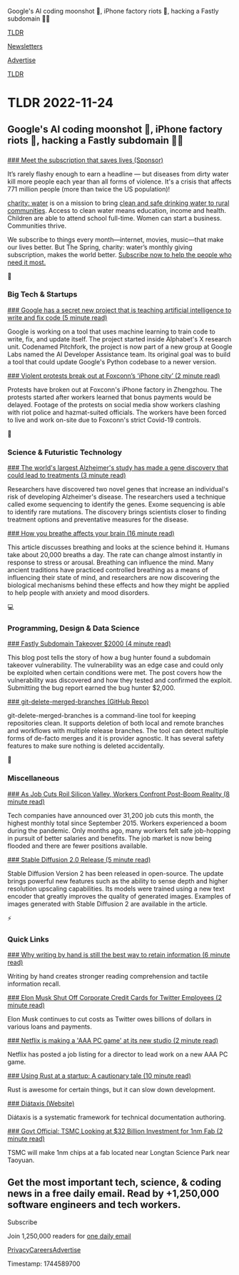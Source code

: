 Google's AI coding moonshot 🤖, iPhone factory riots 📱, hacking a Fastly subdomain 👨‍💻

[TLDR](/)

[Newsletters](/newsletters)

[Advertise](https://advertise.tldr.tech/)

[TLDR](/)

# TLDR 2022-11-24

## Google's AI coding moonshot 🤖, iPhone factory riots 📱, hacking a Fastly subdomain 👨‍💻

### 

[### Meet the subscription that saves lives (Sponsor)](https://www.charitywater.org/the-spring/direct?utm_source=tldr&amp;utm_medium=paid-other&amp;utm_term=November24_Subscription-SaveLives&amp;utm_campaign=brand-usrow)

It’s rarely flashy enough to earn a headline — but diseases from dirty water kill more people each year than all forms of violence. It's a crisis that affects 771 million people (more than twice the US population)!

[charity: water](https://www.charitywater.org/the-spring/direct?utm_source=tldr&utm_medium=paid-other&utm_term=November24_Subscription-SaveLives&utm_campaign=brand-usrow) is on a mission to bring [clean and safe drinking water to rural communities](https://www.charitywater.org/the-spring/direct?utm_source=tldr&utm_medium=paid-other&utm_term=November24_Subscription-SaveLives&utm_campaign=brand-usrow). Access to clean water means education, income and health. Children are able to attend school full-time. Women can start a business. Communities thrive.

We subscribe to things every month—internet, movies, music—that make our lives better. But The Spring, charity: water’s monthly giving subscription, makes the world better. [Subscribe now to help the people who need it most.](https://www.charitywater.org/the-spring/direct?utm_source=tldr&utm_medium=paid-other&utm_term=November24_Subscription-SaveLives&utm_campaign=brand-usrow)

📱

### Big Tech & Startups

[### Google has a secret new project that is teaching artificial intelligence to write and fix code (5 minute read)](https://archive.ph/EBFKk?utm_source=tldrnewsletter)

Google is working on a tool that uses machine learning to train code to write, fix, and update itself. The project started inside Alphabet's X research unit. Codenamed Pitchfork, the project is now part of a new group at Google Labs named the AI Developer Assistance team. Its original goal was to build a tool that could update Google's Python codebase to a newer version.

[### Violent protests break out at Foxconn’s ‘iPhone city’ (2 minute read)](https://www.theverge.com/2022/11/23/23474868/foxconn-iphone-factory-protest-riot-covid-lockdown?utm_source=tldrnewsletter)

Protests have broken out at Foxconn's iPhone factory in Zhengzhou. The protests started after workers learned that bonus payments would be delayed. Footage of the protests on social media show workers clashing with riot police and hazmat-suited officials. The workers have been forced to live and work on-site due to Foxconn's strict Covid-19 controls.

🚀

### Science & Futuristic Technology

[### The world's largest Alzheimer's study has made a gene discovery that could lead to treatments (3 minute read)](https://interestingengineering.com/health/the-worlds-largest-alzheimers-study-could-lead-to-treatments?utm_source=tldrnewsletter)

Researchers have discovered two novel genes that increase an individual's risk of developing Alzheimer's disease. The researchers used a technique called exome sequencing to identify the genes. Exome sequencing is able to identify rare mutations. The discovery brings scientists closer to finding treatment options and preventative measures for the disease.

[### How you breathe affects your brain (16 minute read)](https://www.freethink.com/health/breath-brain-connection?utm_source=tldrnewsletter)

This article discusses breathing and looks at the science behind it. Humans take about 20,000 breaths a day. The rate can change almost instantly in response to stress or arousal. Breathing can influence the mind. Many ancient traditions have practiced controlled breathing as a means of influencing their state of mind, and researchers are now discovering the biological mechanisms behind these effects and how they might be applied to help people with anxiety and mood disorders.

💻

### Programming, Design & Data Science

[### Fastly Subdomain Takeover $2000 (4 minute read)](https://infosecwriteups.com/fastly-subdomain-takeover-2000-217bb180730f?utm_source=tldrnewsletter)

This blog post tells the story of how a bug hunter found a subdomain takeover vulnerability. The vulnerability was an edge case and could only be exploited when certain conditions were met. The post covers how the vulnerability was discovered and how they tested and confirmed the exploit. Submitting the bug report earned the bug hunter $2,000.

[### git-delete-merged-branches (GitHub Repo)](https://github.com/hartwork/git-delete-merged-branches?utm_source=tldrnewsletter)

git-delete-merged-branches is a command-line tool for keeping repositories clean. It supports deletion of both local and remote branches and workflows with multiple release branches. The tool can detect multiple forms of de-facto merges and it is provider agnostic. It has several safety features to make sure nothing is deleted accidentally.

🎁

### Miscellaneous

[### As Job Cuts Roil Silicon Valley, Workers Confront Post-Boom Reality (8 minute read)](https://archive.ph/V0Pqa?utm_source=tldrnewsletter)

Tech companies have announced over 31,200 job cuts this month, the highest monthly total since September 2015. Workers experienced a boom during the pandemic. Only months ago, many workers felt safe job-hopping in pursuit of better salaries and benefits. The job market is now being flooded and there are fewer positions available.

[### Stable Diffusion 2.0 Release (5 minute read)](https://stability.ai/blog/stable-diffusion-v2-release)

Stable Diffusion Version 2 has been released in open-source. The update brings powerful new features such as the ability to sense depth and higher resolution upscaling capabilities. Its models were trained using a new text encoder that greatly improves the quality of generated images. Examples of images generated with Stable Diffusion 2 are available in the article.

⚡

### Quick Links

[### Why writing by hand is still the best way to retain information (6 minute read)](https://stackoverflow.blog/2022/11/23/why-writing-by-hand-is-still-the-best-way-to-retain-information/?utm_source=tldrnewsletter)

Writing by hand creates stronger reading comprehension and tactile information recall.

[### Elon Musk Shut Off Corporate Credit Cards for Twitter Employees (2 minute read)](https://watcher.guru/news/elon-musk-shut-off-corporate-credit-cards-for-twitter-employees?utm_source=tldrnewsletter)

Elon Musk continues to cut costs as Twitter owes billions of dollars in various loans and payments.

[### Netflix is making a 'AAA PC game' at its new studio (2 minute read)](https://www.engadget.com/netflix-aaa-pc-game-new-studio-144526238.html?src=rss?utm_source=tldrnewsletter)

Netflix has posted a job listing for a director to lead work on a new AAA PC game.

[### Using Rust at a startup: A cautionary tale (10 minute read)](https://mdwdotla.medium.com/using-rust-at-a-startup-a-cautionary-tale-42ab823d9454?utm_source=tldrnewsletter)

Rust is awesome for certain things, but it can slow down development.

[### Diátaxis (Website)](https://diataxis.fr/?utm_source=tldrnewsletter)

Diátaxis is a systematic framework for technical documentation authoring.

[### Govt Official: TSMC Looking at $32 Billion Investment for 1nm Fab (2 minute read)](https://www.tomshardware.com/news/govt-official-tsmc-looking-at-dollar32-billion-investment-for-1nm-fab?utm_source=tldrnewsletter)

TSMC will make 1nm chips at a fab located near Longtan Science Park near Taoyuan.

## Get the most important tech, science, & coding news in a free daily email. Read by +1,250,000 software engineers and tech workers.

Subscribe

Join 1,250,000 readers for [one daily email](/api/latest/tech)

[Privacy](/privacy)[Careers](https://jobs.ashbyhq.com/tldr.tech)[Advertise](/tech/advertise)

Timestamp: 1744589700